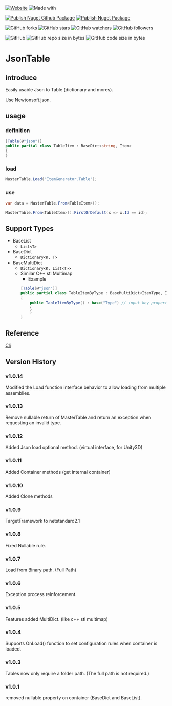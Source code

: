 [![Website](https://img.shields.io/website-up-down-green-red/http/shields.io.svg?label=elky-essay)](https://elky84.github.io)
![Made with](https://img.shields.io/badge/made%20with-.NET6-blue.svg)

[![Publish Nuget Github Package](https://github.com/elky84/JsonTable/actions/workflows/publish_github.yml/badge.svg)](https://github.com/elky84/JsonTable/actions/workflows/publish_github.yml)
[![Publish Nuget Package](https://github.com/elky84/JsonTable/actions/workflows/publish_nuget.yml/badge.svg)](https://github.com/elky84/JsonTable/actions/workflows/publish_nuget.yml)

![GitHub forks](https://img.shields.io/github/forks/elky84/JsonTable.svg?style=social&label=Fork)
![GitHub stars](https://img.shields.io/github/stars/elky84/JsonTable.svg?style=social&label=Stars)
![GitHub watchers](https://img.shields.io/github/watchers/elky84/JsonTable.svg?style=social&label=Watch)
![GitHub followers](https://img.shields.io/github/followers/elky84.svg?style=social&label=Follow)

![GitHub](https://img.shields.io/github/license/mashape/apistatus.svg)
![GitHub repo size in bytes](https://img.shields.io/github/repo-size/elky84/JsonTable.svg)
![GitHub code size in bytes](https://img.shields.io/github/languages/code-size/elky84/JsonTable.svg)

# JsonTable

## introduce

Easily usable Json to Table (dictionary and mores).

Use Newtonsoft.json.

## usage

### definition

```csharp
[Table(@"json")]
public partial class TableItem : BaseDict<string, Item>
{
}
```

### load

```csharp
MasterTable.Load("ItemGenerator.Table");
```

### use

```csharp
var data = MasterTable.From<TableItem>();
```

```csharp
MasterTable.From<TableItem>().FirstOrDefault(x => x.Id == id);
```

## Support Types

* BaseList
  * `List<T>`
* BaseDict
  * `Dictionary<K, T>`
* BaseMultiDict
  * `Dictionary<K, List<T>>`
  * Similar C++ stl Multimap
    * Example
    ```csharp
    [Table(@"json")]
    public partial class TableItemByType : BaseMultiDict<ItemType, Item>
    {
        public TableItemByType() : base("Type") // input key property name
        {
        }
    }
    ```

## Reference

[Cli](https://github.com/elky84/JsonTable/Cli/Program.cs)

## Version History

### v1.0.14

Modified the Load function interface behavior to allow loading from multiple assemblies.

### v1.0.13

Remove nullable return of MasterTable and return an exception when requesting an invalid type.

### v1.0.12

Added Json load optional method. (virtual interface, for Unity3D)

### v1.0.11

Added Container methods (get internal container)

### v1.0.10

Added Clone methods

### v1.0.9

TargetFramework to netstandard2.1

### v1.0.8

Fixed Nullable rule.

### v1.0.7

Load from Binary path. (Full Path)

### v1.0.6

Exception process reinforcement.

### v1.0.5
Features added MultiDict. (like c++ stl multimap)

### v1.0.4
Supports OnLoad() function to set configuration rules when container is loaded.

### v1.0.3
Tables now only require a folder path. (The full path is not required.) 

### v1.0.1
removed nullable property on container (BaseDict and BaseList).
